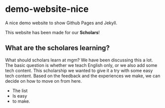 # demo-website-nice
A nice demo website to show Github Pages and Jekyll.

This website has been made for our **Scholars**!

## What are the scholares learning?

What should scholars learn at mgm? We have been discussing this a lot. The basic question is whether we teach English only, or we also add some tech content. This scholarship we wanted to give it a try with some easy tech content. Based on the feedback and the experiences we make, we can decide on how to move on from here.

* The list
* Is easy
* to make.
